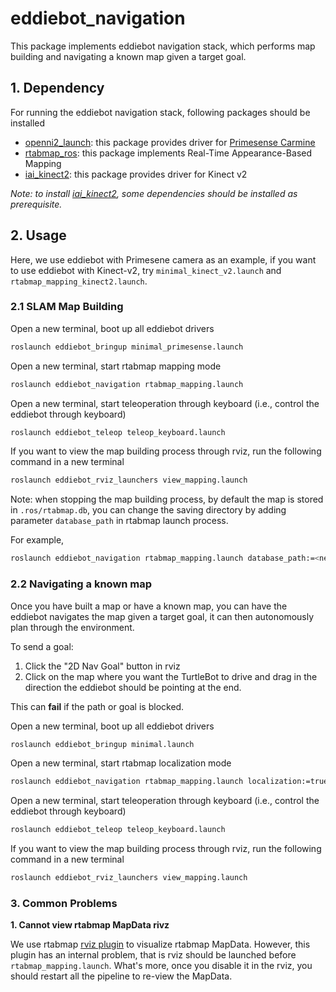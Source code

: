 # eddiebot_navigation

This package implements eddiebot navigation stack, which performs map building and navigating a known map given a target goal.



## 1. Dependency

For running the eddiebot navigation stack, following packages should be installed

- [openni2_launch](http://wiki.ros.org/openni2_launch): this package provides driver for [Primesense Carmine](http://xtionprolive.com/primesense-carmine-1.09)
- [rtabmap_ros](http://wiki.ros.org/rtabmap_ros): this package implements Real-Time Appearance-Based Mapping
- [iai_kinect2](https://github.com/code-iai/iai_kinect2): this package provides driver for Kinect v2



*Note: to install [iai_kinect2](https://github.com/code-iai/iai_kinect2), some dependencies should be installed as prerequisite.*



## 2. Usage

Here, we use eddiebot with Primesene camera as an example, if you want to use eddiebot with Kinect-v2, try `minimal_kinect_v2.launch` and `rtabmap_mapping_kinect2.launch`.



### 2.1 SLAM Map Building

Open a new terminal, boot up all eddiebot drivers

```bash
roslaunch eddiebot_bringup minimal_primesense.launch
```

Open a new terminal, start rtabmap mapping mode

```bash
roslaunch eddiebot_navigation rtabmap_mapping.launch
```

Open a new terminal, start teleoperation through keyboard (i.e., control the eddiebot through keyboard)

```bash
roslaunch eddiebot_teleop teleop_keyboard.launch
```

If you want to view the map building process through rviz, run the following command in a new terminal

```bash
roslaunch eddiebot_rviz_launchers view_mapping.launch
```



Note: when stopping the map building process, by default the map is stored in `.ros/rtabmap.db`, you can change the saving directory by adding parameter `database_path` in rtabmap launch process. 

For example,

```bash
roslaunch eddiebot_navigation rtabmap_mapping.launch database_path:=<new_path>
```



### 2.2 Navigating a known map

Once you have built a map or have a known map, you can have the eddiebot navigates the map given a target goal, it can then autonomously plan through the environment. 

To send a goal: 

1. Click the "2D Nav Goal" button in rviz
2. Click on the map where you want the TurtleBot to drive and drag in the direction the eddiebot should be pointing at the end. 

This can **fail** if the path or goal is blocked. 



Open a new terminal, boot up all eddiebot drivers

```bash
roslaunch eddiebot_bringup minimal.launch
```

Open a new terminal, start rtabmap localization mode

```bash
roslaunch eddiebot_navigation rtabmap_mapping.launch localization:=true
```

Open a new terminal, start teleoperation through keyboard (i.e., control the eddiebot through keyboard)

```bash
roslaunch eddiebot_teleop teleop_keyboard.launch 
```

If you want to view the map building process through rviz, run the following command in a new terminal

```bash
roslaunch eddiebot_rviz_launchers view_mapping.launch
```



### 3. Common Problems

**1. Cannot view rtabmap MapData rivz**

We use rtabmap [rviz plugin](http://wiki.ros.org/rtabmap_ros#RVIZ_plugins) to visualize rtabmap MapData. However, this plugin has an internal problem, that is rviz should be launched before `rtabmap_mapping.launch`. What's more, once you disable it in the rviz, you should restart all the pipeline to re-view the MapData.